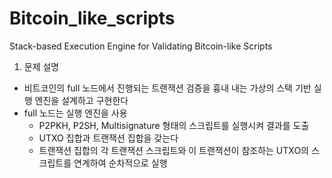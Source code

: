# Bitcoin_like_scripts
Stack-based Execution Engine for Validating Bitcoin-like Scripts

1. 문제 설명
- 비트코인의 full 노드에서 진행되는 트랜잭션 검증을 흉내 내는 가상의 스택 기반 실행 엔진을 설계하고 구현한다
- full 노드는 실행 엔진을 사용
    - P2PKH, P2SH, Multisignature 형태의 스크립트를 실행시켜 결과를 도출
    - UTXO 집합과 트랜잭션 집합을 갖는다
    - 트랜잭션 집합의 각 트랜잭션 스크립트와 이 트랜잭션이 참조하는 UTXO의 스크립트를 연계하여 순차적으로 실행